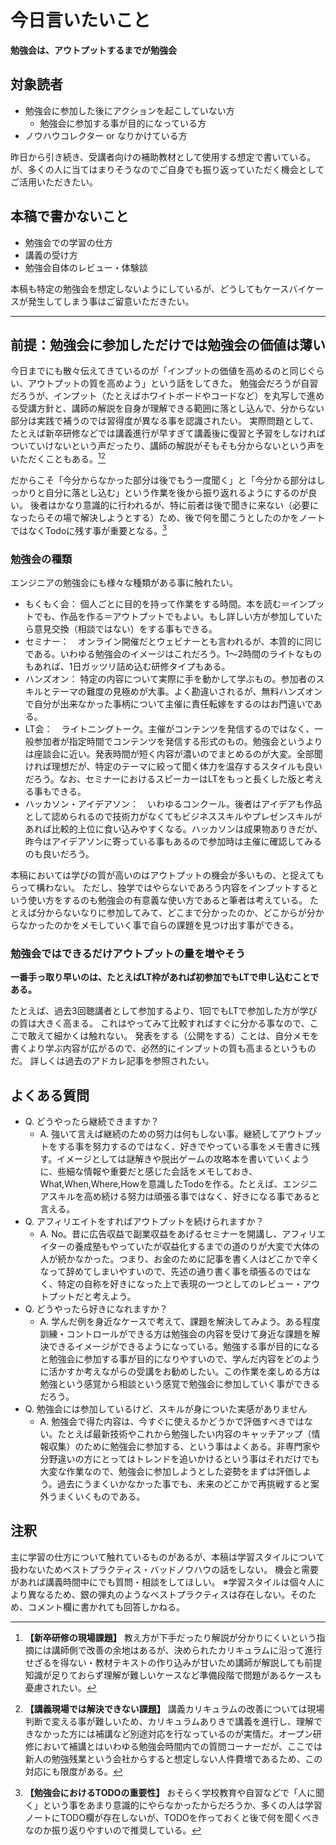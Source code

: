 # 今日言いたいこと
**勉強会は、アウトプットするまでが勉強会**

## 対象読者
- 勉強会に参加した後にアクションを起こしていない方
  - 勉強会に参加する事が目的になっている方
- ノウハウコレクター or なりかけている方

昨日から引き続き、受講者向けの補助教材として使用する想定で書いている。
が、多くの人に当てはまりそうなのでご自身でも振り返っていただく機会としてご活用いただきたい。

## 本稿で書かないこと
- 勉強会での学習の仕方
- 講義の受け方
- 勉強会自体のレビュー・体験談

本稿も特定の勉強会を想定しないようにしているが、どうしてもケースバイケースが発生してしまう事はご留意いただきたい。

---

## 前提：勉強会に参加しただけでは勉強会の価値は薄い
今日までにも散々伝えてきているのが「インプットの価値を高めるのと同じぐらい、アウトプットの質を高めよう」という話をしてきた。
勉強会だろうが自習だろうが、インプット（たとえばホワイトボードやコードなど）を丸写しで進める受講方針と、講師の解説を自身が理解できる範囲に落とし込んで、分からない部分は実践で補うのでは習得度が異なる事を認識されたい。
実際問題として、たとえば新卒研修などでは講義進行が早すぎて講義後に復習と予習をしなければついていけないという声だったり、講師の解説がそもそも分からないという声をいただくこともある。[^1][^2]

[^1]: **【新卒研修の現場課題】** 教え方が下手だったり解説が分かりにくいという指摘には講師側で改善の余地はあるが、決められたカリキュラムに沿って進行せざるを得ない・教材テキストの作り込みが甘いため講師が解説しても前提知識が足りておらず理解が難しいケースなど準備段階で問題があるケースも憂慮されたい。[^2]
[^2]: **【講義現場では解決できない課題】** 講義カリキュラムの改善については現場判断で変える事が難しいため、カリキュラムありきで講義を進行し、理解できなかった方には補講など別途対応を行なっているのが実情だ。オープン研修において補講とはいわゆる勉強会時間内での質問コーナーだが、ここでは新人の勉強残業という会社からすると想定しない人件費増であるため、この対応にも限度がある。

だからこそ「今分からなかった部分は後でもう一度聞く」と「今分かる部分はしっかりと自分に落とし込む」という作業を後から振り返れるようにするのが良い。
後者はかなり意識的に行われるが、特に前者は後で聞きに来ない（必要になったらその場で解決しようとする）ため、後で何を聞こうとしたのかをノートではなくTodoに残す事が重要となる。[^3]

[^3]: **【勉強会におけるTODOの重要性】** おそらく学校教育や自習などで「人に聞く」という事をあまり意識的にやらなかったからだろうか、多くの人は学習ノートにTODO欄が存在しないが、TODOを作っておくと後で何を聞くべきなのか振り返りやすいので推奨している。

### 勉強会の種類
エンジニアの勉強会にも様々な種類がある事に触れたい。

- もくもく会： 個人ごとに目的を持って作業をする時間。本を読む＝インプットでも、作品を作る＝アウトプットでもよい。もし詳しい方が参加していたら意見交換（相談ではない）をする事もできる。
- セミナー：　オンライン開催だとウェビナーとも言われるが、本質的に同じである。いわゆる勉強会のイメージはこれだろう。1〜2時間のライトなものもあれば、1日ガッツリ詰め込む研修タイプもある。
- ハンズオン： 特定の内容について実際に手を動かして学ぶもの。参加者のスキルとテーマの難度の見極めが大事。よく勘違いされるが、無料ハンズオンで自分が出来なかった事柄について主催に責任転嫁をするのはお門違いである。
- LT会：　ライトニングトーク。主催がコンテンツを発信するのではなく、一般参加者が指定時間でコンテンツを発信する形式のもの。勉強会というよりは座談会に近い。発表時間が短く内容が濃いのでまとめるのが大変。全部聞ければ理想だが、特定のテーマに絞って聞く体力を温存するスタイルも良いだろう。なお、セミナーにおけるスピーカーはLTをもっと長くした版と考える事もできる。
- ハッカソン・アイデアソン：　いわゆるコンクール。後者はアイデアも作品として認められるので技術力がなくてもビジネススキルやプレゼンスキルがあれば比較的上位に食い込みやすくなる。ハッカソンは成果物ありきだが、昨今はアイデアソンに寄っている事もあるので参加時は主催に確認してみるのも良いだろう。

本稿においては学びの質が高いのはアウトプットの機会が多いもの、と捉えてもらって構わない。
ただし、独学ではやらないであろう内容をインプットするという使い方をするのも勉強会の有意義な使い方であると筆者は考えている。
たとえば分からないなりに参加してみて、どこまで分かったのか、どこからが分からなかったのかをメモしていく事で自らの課題を見つけ出す事ができる。

### 勉強会ではできるだけアウトプットの量を増やそう
**一番手っ取り早いのは、たとえばLT枠があれば初参加でもLTで申し込むことである。**

たとえば、過去3回聴講者として参加するより、1回でもLTで参加した方が学びの質は大きく高まる。
これはやってみて比較すればすぐに分かる事なので、ここで敢えて細かくは触れない。
発表をする（公開をする）ことは、自分メモを書くより学ぶ内容が広がるので、必然的にインプットの質も高まるというものだ。
詳しくは過去のアドカレ記事を参照されたい。



## よくある質問
- Q. どうやったら継続できますか？
  - A. 強いて言えば継続のための努力は何もしない事。継続してアウトプットをする事を努力するのではなく、好きでやっている事をメモ書きに残す。イメージとしては謎解きや脱出ゲームの攻略本を書いていくように、些細な情報や重要だと感じた会話をメモしておき、What,When,Where,Howを意識したTodoを作る。たとえば、エンジニアスキルを高め続ける努力は頑張る事ではなく、好きになる事であると言える。
- Q. アフィリエイトをすればアウトプットを続けられますか？
  - A. No。昔に広告収益で副業収益をあげるセミナーを開講し、アフィリエイターの養成塾もやっていたが収益化するまでの道のりが大変で大体の人が続かなかった。つまり、お金のために記事を書く人はどこかで辛くなって辞めてしまいやすいので、先述の通り書く事を頑張るのではなく、特定の自称を好きになった上で表現の一つとしてのレビュー・アウトプットだと考えよう。
- Q. どうやったら好きになれますか？
  - A. 学んだ例を身近なケースで考えて、課題を解決してみよう。ある程度訓練・コントロールができる方は勉強会の内容を受けて身近な課題を解決できるイメージができるようになっている。勉強する事が目的になると勉強会に参加する事が目的になりやすいので、学んだ内容をどのように活かすか考えながらの受講をお勧めしたい。この作業を楽しめる方は勉強という感覚から相談という感覚で勉強会に参加していく事ができるだろう。
- Q. 勉強会には参加しているけど、スキルが身についた実感がありません
  - A. 勉強会で得た内容は、今すぐに使えるかどうかで評価すべきではない。たとえば最新技術やこれから勉強したい内容のキャッチアップ（情報収集）のために勉強会に参加する、という事はよくある。非専門家や分野違いの方にとってはトレンドを追いかけるという事はそれだけでも大変な作業なので、勉強会に参加しようとした姿勢をまずは評価しよう。過去にうまくいかなかった事でも、未来のどこかで再挑戦すると案外うまくいくものである。

## 注釈
主に学習の仕方について触れているものがあるが、本稿は学習スタイルについて扱わないためベストプラクティス・バッドノウハウの話をしない。
機会と需要があれば講義時間中にでも質問・相談をしてほしい。
※学習スタイルは個々人により異なるため、銀の弾丸のようなベストプラクティスは存在しない。そのため、コメント欄に書かれても回答しかねる。
